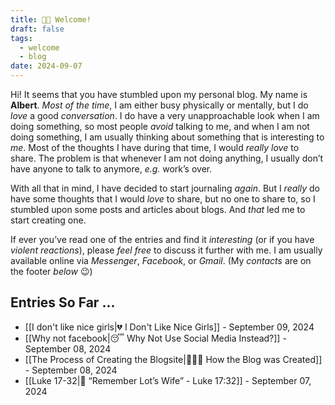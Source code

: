 ```yaml
---
title: 👋🏼 Welcome!
draft: false
tags:
  - welcome
  - blog
date: 2024-09-07
---
```

Hi! It seems that you have stumbled upon my personal blog. My name is **Albert**. *Most of the time*, I am either busy physically or mentally, but I do *love* a good *conversation*. I do have a very unapproachable look when I am doing something, so most people *avoid* talking to me, and when I am not doing something, I am usually thinking about something that is interesting to *me*. Most of the thoughts I have during that time, I would *really love* to share. The problem is that whenever I am not doing anything, I usually don’t have anyone to talk to anymore, *e.g.* work’s over.

With all that in mind, I have decided to start journaling *again*. But I *really* do have some thoughts that I would *love* to share, but no one to share to, so I stumbled upon some posts and articles about blogs. And *that* led me to start creating one.

If ever you’ve read one of the entries and find it *interesting* (or if you have *violent reactions*), please *feel free* to discuss it further with me. I am usually available online via *Messenger*, *Facebook*, or *Gmail*. (My *contacts* are on the footer *below* 😉)

## Entries So Far …

- [[I don't like nice girls|💔 I Don't Like Nice Girls]] - September 09, 2024
- [[Why not facebook|😴 Why Not Use Social Media Instead?]] - September 08, 2024
- [[The Process of Creating the Blogsite|✍🏼📝 How the Blog was Created]] - September 08, 2024
- [[Luke 17-32|📖 “Remember Lot’s Wife” - Luke 17:32]] - September 07, 2024
